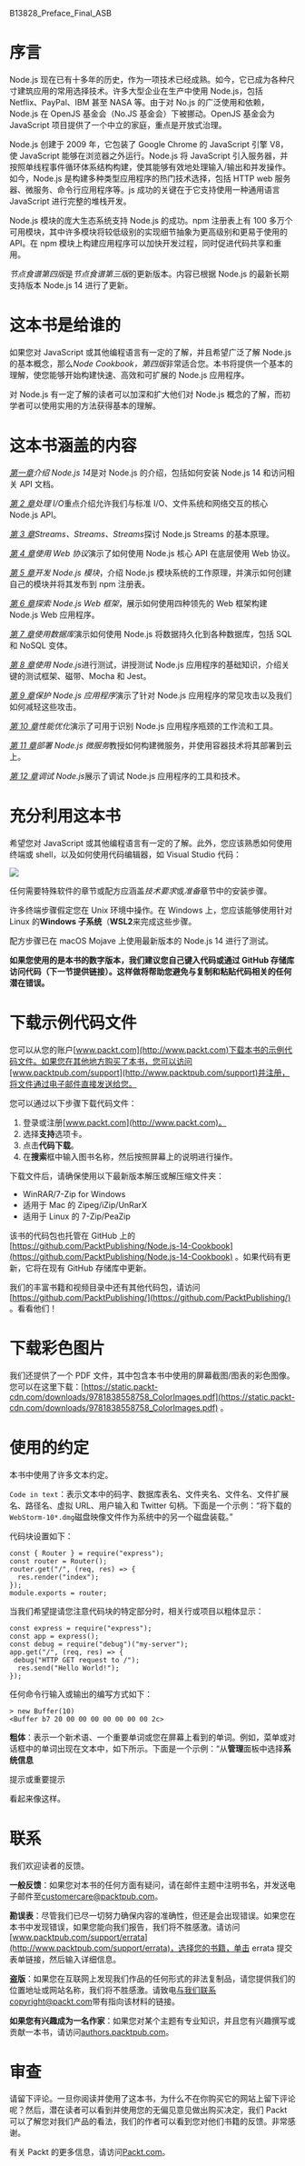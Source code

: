 B13828_Preface_Final_ASB

# 序言

Node.js 现在已有十多年的历史，作为一项技术已经成熟。如今，它已成为各种尺寸建筑应用的常用选择技术。许多大型企业在生产中使用 Node.js，包括 Netflix、PayPal、IBM 甚至 NASA 等。由于对 No.js 的广泛使用和依赖，Node.js 在 OpenJS 基金会（No.JS 基金会）下被挪动。OpenJS 基金会为 JavaScript 项目提供了一个中立的家庭，重点是开放式治理。

Node.js 创建于 2009 年，它包装了 Google Chrome 的 JavaScript 引擎 V8，使 JavaScript 能够在浏览器之外运行。Node.js 将 JavaScript 引入服务器，并按照单线程事件循环体系结构构建，使其能够有效地处理输入/输出和并发操作。如今，Node.js 是构建多种类型应用程序的热门技术选择，包括 HTTP web 服务器、微服务、命令行应用程序等。js 成功的关键在于它支持使用一种通用语言 JavaScript 进行完整的堆栈开发。

Node.js 模块的庞大生态系统支持 Node.js 的成功。npm 注册表上有 100 多万个可用模块，其中许多模块将较低级别的实现细节抽象为更高级别和更易于使用的 API。在 npm 模块上构建应用程序可以加快开发过程，同时促进代码共享和重用。

*节点食谱第四版*是*节点食谱第三版*的更新版本。内容已根据 Node.js 的最新长期支持版本 Node.js 14 进行了更新。

# 这本书是给谁的

如果您对 JavaScript 或其他编程语言有一定的了解，并且希望广泛了解 Node.js 的基本概念，那么*Node Cookbook，第四版*非常适合您。本书将提供一个基本的理解，使您能够开始构建快速、高效和可扩展的 Node.js 应用程序。

对 Node.js 有一定了解的读者可以加深和扩大他们对 Node.js 概念的了解，而初学者可以使用实用的方法获得基本的理解。

# 这本书涵盖的内容

[*第一章*](01.html#_idTextAnchor016)*介绍 Node.js 14*是对 Node.js 的介绍，包括如何安装 Node.js 14 和访问相关 API 文档。

[*第 2 章*](02.html#_idTextAnchor034)*处理 I/O*重点介绍允许我们与标准 I/O、文件系统和网络交互的核心 Node.js API。

[*第 3 章*](03.html#_idTextAnchor064)*Streams、Streams、Streams*探讨 Node.js Streams 的基本原理。

[*第 4 章*](04.html#_idTextAnchor096)*使用 Web 协议*演示了如何使用 Node.js 核心 API 在底层使用 Web 协议。

[*第 5 章*](05.html#_idTextAnchor134)*开发 Node.js 模块*，介绍 Node.js 模块系统的工作原理，并演示如何创建自己的模块并将其发布到 npm 注册表。

[*第 6 章*](06.html#_idTextAnchor165)*探索 Node.js Web 框架*，展示如何使用四种领先的 Web 框架构建 Node.js Web 应用程序。

[*第 7 章*](07.html#_idTextAnchor191)*使用数据库*演示如何使用 Node.js 将数据持久化到各种数据库，包括 SQL 和 NoSQL 变体。

[*第 8 章*](08.html#_idTextAnchor223)*使用 Node.js*进行测试，讲授测试 Node.js 应用程序的基础知识，介绍关键的测试框架、磁带、Mocha 和 Jest。

[*第 9 章*](09.html#_idTextAnchor259)*保护 Node.js 应用程序*演示了针对 Node.js 应用程序的常见攻击以及我们如何减轻这些攻击。

[*第 10 章*](10.html#_idTextAnchor302)*性能优化*演示了可用于识别 Node.js 应用程序瓶颈的工作流和工具。

[*第 11 章*](11.html#_idTextAnchor337)*部署 Node.js 微服务*教授如何构建微服务，并使用容器技术将其部署到云上。

[*第 12 章*](12.html#_idTextAnchor379)*调试 Node.js*展示了调试 Node.js 应用程序的工具和技术。

# 充分利用这本书

希望您对 JavaScript 或其他编程语言有一定的了解。此外，您应该熟悉如何使用终端或 shell，以及如何使用代码编辑器，如 Visual Studio 代码：

![](image/Preface_table.jpg)

任何需要特殊软件的章节或配方应涵盖*技术要求*或*准备*章节中的安装步骤。

许多终端步骤假定您在 Unix 环境中操作。在 Windows 上，您应该能够使用针对 Linux 的**Windows 子系统**（**WSL2**来完成这些步骤。

配方步骤已在 macOS Mojave 上使用最新版本的 Node.js 14 进行了测试。

**如果您使用的是本书的数字版本，我们建议您自己键入代码或通过 GitHub 存储库访问代码（下一节提供链接）。这样做将帮助您避免与复制和粘贴代码相关的任何潜在错误。**

# 下载示例代码文件

您可以从您的账户[www.packt.com](http://www.packt.com)下载本书的示例代码文件。如果您在其他地方购买了本书，您可以访问[www.packtpub.com/support](http://www.packtpub.com/support)并注册，将文件通过电子邮件直接发送给您。

您可以通过以下步骤下载代码文件：

1.  登录或注册[www.packt.com](http://www.packt.com)。
2.  选择**支持**选项卡。
3.  点击**代码下载**。
4.  在**搜索**框中输入图书名称，然后按照屏幕上的说明进行操作。

下载文件后，请确保使用以下最新版本解压或解压缩文件夹：

*   WinRAR/7-Zip for Windows
*   适用于 Mac 的 Zipeg/iZip/UnRarX
*   适用于 Linux 的 7-Zip/PeaZip

该书的代码包也托管在 GitHub 上的[https://github.com/PacktPublishing/Node.js-14-Cookbook](https://github.com/PacktPublishing/Node.js-14-Cookbook) 。如果代码有更新，它将在现有 GitHub 存储库中更新。

我们的丰富书籍和视频目录中还有其他代码包，请访问[https://github.com/PacktPublishing/](https://github.com/PacktPublishing/) 。看看他们！

# 下载彩色图片

我们还提供了一个 PDF 文件，其中包含本书中使用的屏幕截图/图表的彩色图像。您可以在这里下载：[https://static.packt-cdn.com/downloads/9781838558758_ColorImages.pdf](https://static.packt-cdn.com/downloads/9781838558758_ColorImages.pdf) 。

# 使用的约定

本书中使用了许多文本约定。

`Code in text`：表示文本中的码字、数据库表名、文件夹名、文件名、文件扩展名、路径名、虚拟 URL、用户输入和 Twitter 句柄。下面是一个示例：“将下载的`WebStorm-10*.dmg`磁盘映像文件作为系统中的另一个磁盘装载。”

代码块设置如下：

```
const { Router } = require("express");
const router = Router();
router.get("/", (req, res) => {
  res.render("index");
});
module.exports = router;
```

当我们希望提请您注意代码块的特定部分时，相关行或项目以粗体显示：

```
const express = require("express");
const app = express();
const debug = require("debug")("my-server");
app.get("/", (req, res) => {
 debug("HTTP GET request to /");
  res.send("Hello World!");
});
```

任何命令行输入或输出的编写方式如下：

```
> new Buffer(10)
<Buffer b7 20 00 00 00 00 00 00 00 2c>
```

**粗体**：表示一个新术语、一个重要单词或您在屏幕上看到的单词。例如，菜单或对话框中的单词出现在文本中，如下所示。下面是一个示例：“从**管理**面板中选择**系统信息**

提示或重要提示

看起来像这样。

# 联系

我们欢迎读者的反馈。

**一般反馈**：如果您对本书的任何方面有疑问，请在邮件主题中注明书名，并发送电子邮件至[customercare@packtpub.com](mailto:customercare@packtpub.com)。

**勘误表**：尽管我们已尽一切努力确保内容的准确性，但还是会出现错误。如果您在本书中发现错误，如果您能向我们报告，我们将不胜感激。请访问[www.packtpub.com/support/errata](http://www.packtpub.com/support/errata)，选择您的书籍，单击 errata 提交表单链接，然后输入详细信息。

**盗版**：如果您在互联网上发现我们作品的任何形式的非法复制品，请您提供我们的位置地址或网站名称，我们将不胜感激。请致电[与我们联系 copyright@packt.com](mailto:copyright@packt.com)带有指向该材料的链接。

**如果您有兴趣成为一名作家**：如果您对某个主题有专业知识，并且您有兴趣撰写或贡献一本书，请访问[authors.packtpub.com](http://authors.packtpub.com)。

# 审查

请留下评论。一旦你阅读并使用了这本书，为什么不在你购买它的网站上留下评论呢？然后，潜在读者可以看到并使用您的无偏见意见做出购买决定，我们 Packt 可以了解您对我们产品的看法，我们的作者可以看到您对他们书籍的反馈。非常感谢。

有关 Packt 的更多信息，请访问[Packt.com](http://packt.com)。